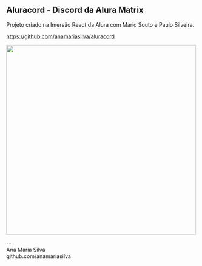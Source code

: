 ## Aluracord - Discord da Alura Matrix
Projeto criado na Imersão React da Alura com Mario Souto e Paulo Silveira.

https://github.com/anamariasilva/aluracord

[<img width='500px' src='blob:https://vercel.com/815e4b1b-333e-4f16-a226-c3a03ca8bf93'/>](https://aluracord-anamariasilva.vercel.app/)

--<br>
Ana Maria Silva<br>
github.com/anamariasilva
